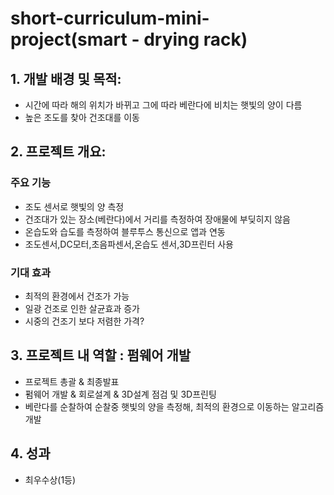 # short-curriculum-mini-project(smart - drying rack)
## 1. 개발 배경 및 목적:
  - 시간에 따라 해의 위치가 바뀌고 그에 따라 베란다에 비치는 햇빛의 양이 다름
  - 높은 조도를 찾아 건조대를 이동

## 2. 프로젝트 개요:
  ### 주요 기능
  - 조도 센서로 햇빛의 양 측정
  - 건조대가 있는 장소(베란다)에서 거리를 측정하여 장애물에 부딪히지 않음
  - 온습도와 습도를 측정하여 블루투스 통신으로 앱과 연동
  - 조도센서,DC모터,초음파센서,온습도 센서,3D프린터 사용
  ### 기대 효과
  - 최적의 환경에서 건조가 가능
  - 일광 건조로 인한 살균효과 증가
  - 시중의 건조기 보다 저렴한 가격?
   
## 3. 프로젝트 내 역할 : 펌웨어 개발
  - 프로젝트 총괄 & 최종발표
  - 펌웨어 개발 & 회로설계 & 3D설계 점검 및 3D프린팅
  - 베란다를 순찰하여 순찰중 햇빛의 양을 측정해, 최적의 환경으로 이동하는 알고리즘 개발

## 4. 성과
  - 최우수상(1등) 
